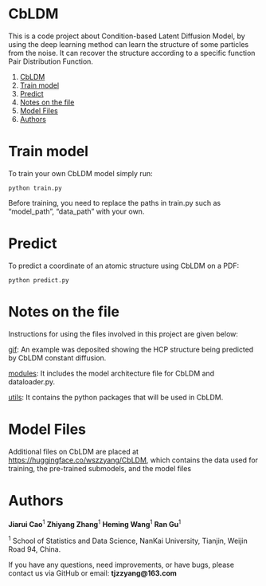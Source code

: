 # CbLDM
This is a code project about Condition-based Latent Diffusion Model, by using the deep learning method can learn the structure of some particles from the noise. It can recover the structure according to a specific function Pair Distribution Function.
1. [CbLDM](#CbLDM)
2. [Train model](#Train-model)
3. [Predict](#Predict)
4. [Notes on the file](#Notes-on-the-file)
5. [Model Files](#Model-Files)
6. [Authors](#Authors)
# Train model
To train your own CbLDM model simply run:
```
python train.py
```
Before training, you need to replace the paths in train.py such as “model_path”, “data_path” with your own.

# Predict
To predict a coordinate of an atomic structure using CbLDM on a PDF:
```
python predict.py
```

# Notes on the file
Instructions for using the files involved in this project are given below:

[gif](gif): An example was deposited showing the HCP structure being predicted by CbLDM constant diffusion.

[modules](modules): It includes the model architecture file for CbLDM and dataloader.py.

[utils](utils): It contains the python packages that will be used in CbLDM.

# Model Files
Additional files on CbLDM are placed at https://huggingface.co/wszzyang/CbLDM, which contains the data used for training, the pre-trained submodels, and the model files

# Authors
__Jiarui Cao__<sup>1</sup> 
__Zhiyang Zhang__<sup>1</sup> 
__Heming Wang__<sup>1</sup> 
__Ran Gu__<sup>1</sup> 

<sup>1</sup> School of Statistics and Data Science, NanKai University, Tianjin, Weijin Road 94, China.

If you have any questions, need improvements, or have bugs, please contact us via GitHub or email: __tjzzyang@163.com__
